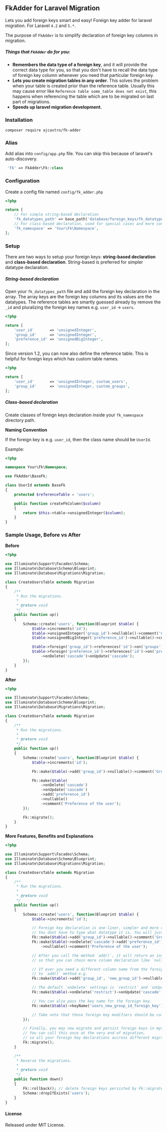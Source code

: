 ## FkAdder for Laravel Migration

Lets you add foreign keys smart and easy! Foreign key adder for laravel migration.
For Laravel `4.2` and `5.*`.

The purpose of `FkAdder` is to simplify declaration of foreign key columns in migration.

##### Things that `FkAdder` do for you:
  * __Remembers the data type of a foreign key__, and it will provide the correct data type for you, so that you don't have to recall the data type of foreign key column
      whenever you need that particular foreign key.
  * __Lets you create migration tables in any order__. This solves the problem when your table is created prior than the reference table. Usually this may cause error like `Reference table some_table does not exist`, this happens when referencing the table which are to be migrated on last part of migrations.
  * __Speeds up laravel migration development.__


### Installation

`composer require ajcastro/fk-adder`

### Alias

Add alias into `config/app.php` file. You can skip this because of laravel's auto-discovery.

```php
 'Fk' => FkAdder\Fk::class
```

### Configuration

Create a config file named `config/fk_adder.php`

```php
<?php

return [
    // For simple string-based declaration
    'fk_datatypes_path' => base_path('database/foreign_keys/fk_datatypes.php')
    // For class-based declaration, used for special cases and more control. You don't need this for simple cases .
    'fk_namespace' => 'Your\Fk\Namespace',
];
```

### Setup

There are two ways to setup your foreign keys: __string-based declaration__ and __class-based declaration__.
String-based is preferred for simpler datatype declaration.

##### String-based declaration

Open your `fk_datatypes_path` file and add the foreign key declaration in the array.
The array keys are the foreign key columns and its values are the datatypes.
The reference tables are smartly guessed already by remove the `_id` and pluralizing the foreign key names e.g. `user_id` -> `users`.

```php
<?php

return [
    'user_id'       => 'unsignedInteger',
    'group_id'      => 'unsignedInteger',
    'preference_id' => 'unsignedBigInteger',
];
```

Since version 1.2, you can now also define the reference table. This is helpful for foreign keys which has custom table names.

```php
<?php

return [
    'user_id'       => 'unsignedInteger, custom_users',
    'group_id'      => 'unsignedInteger, custom_groups',
];
```


##### Class-based declaration

Create classes of foreign keys declaration inside your `fk_namespace` directory path.

__Naming Convention__

If the foreign key is e.g. `user_id`, then the class name should be `UserId`.

Example:

```php
<?php

namespace Your\Fk\Namespace;

use FkAdder\BaseFk;

class UserId extends BaseFk
{
    protected $referenceTable = 'users';

    public function createFkColumn($column)
    {
        return $this->table->unsignedInteger($column);
    }
}

```


### Sample Usage, Before vs After

__Before__

```php
<?php

use Illuminate\Support\Facades\Schema;
use Illuminate\Database\Schema\Blueprint;
use Illuminate\Database\Migrations\Migration;

class CreateUsersTable extends Migration
{
    /**
     * Run the migrations.
     *
     * @return void
     */
    public function up()
    {
        Schema::create('users', function(Blueprint $table) {
            $table->increments('id');
            $table->unsignedInteger('group_id')->nullable()->comment('Group of the user');
            $table->unsignedBigInteger('preference_id')->nullable()->comment('Preference of the user');

            $table->foreign('group_id')->references('id')->on('groups');
            $table->foreign('preference_id')->references('id')->on('preferences')
                ->onDelete('cascade')>onUpdate('cascade');
        });
    }
}

```

__After__

```php
<?php

use Illuminate\Support\Facades\Schema;
use Illuminate\Database\Schema\Blueprint;
use Illuminate\Database\Migrations\Migration;

class CreateUsersTable extends Migration
{
    /**
     * Run the migrations.
     *
     * @return void
     */
    public function up()
    {
        Schema::create('users', function(Blueprint $table) {
            $table->increments('id');

            Fk::make($table)->add('group_id')->nullable()->comment('Group of the user');

            Fk::make($table)
                ->onDelete('cascade')
                ->onUpdate('cascade')
                ->add('preference_id')
                ->nullable()
                ->comment('Preference of the user');
        });

        Fk::migrate();
    }
}

```

__More Features, Benefits and Explanations__

```php
<?php

use Illuminate\Support\Facades\Schema;
use Illuminate\Database\Schema\Blueprint;
use Illuminate\Database\Migrations\Migration;

class CreateUsersTable extends Migration
{
    /**
     * Run the migrations.
     *
     * @return void
     */
    public function up()
    {
        Schema::create('users', function(Blueprint $table) {
            $table->increments('id');

            // Foreign key declaration is one-liner, simpler and more compact.
            // You dont have to type what datatype it is. You will just declare it once.
            Fk::make($table)->add('group_id')->nullable()->comment('Group of the user');
            Fk::make($table)->onDelete('cascade')->add('preference_id')
                ->nullable()->comment('Preference of the user');

            // After you call the method `add()`, it will return an instance of the usual \Illuminate\Support\Fluent,
            // so that you can chain more column declaration like `nullable()` and `comment()`

            // If ever you need a different column name from the foreign key, just pass a second parameter
            // to `add()` method e.g.
            Fk::make($table)->add('group_id', 'new_group_id')->nullable()->comment('New group of the user');

            // The default `onDelete` settings is `restrict` and `onUpdate` is `cascade`.
            Fk::make($table)->onDelete('restrict')->onUpdate('cascade')->add('group_id', 'new_group_id');

            // You can also pass the key name for the foreign key.
            Fk::make($table)->keyName('users_new_group_id_foreign_key')->add('group_id', 'new_group_id');

            // Take note that those foreign key modifiers should be called prior or before the `add()` method.
        });

        // Finally, you may now migrate and persist foreign keys in mysql database.
        // You can call this once at the very end of migration,
        // so all your foreign key declarations accross different migration files will be persisted.
        Fk::migrate();
    }

    /**
     * Reverse the migrations.
     *
     * @return void
     */
    public function down()
    {
        Fk::rollback(); // delete foreign keys persisted by Fk::migrate(), (coming soon...)
        Schema::dropIfExists('users');
    }
}

```

#### License

Released under MIT License.
